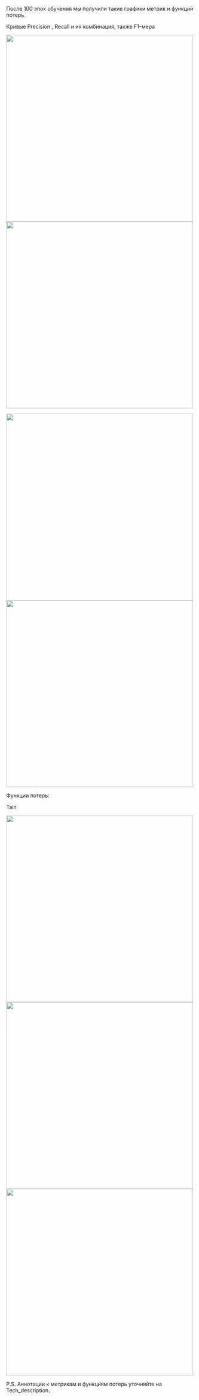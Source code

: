 После 100 эпох обучения мы получили такие графики метрик и функций потерь.

Кривые Precision , Recall и их комбинация, также F1-мера

<p float="left">
  <img src="https://github.com/Fordreign/Tg_bot_detection_weed/assets/69246960/692c28da-f725-4a49-83b4-48c896e9fede" width="500" lendth=500 />
  <img src="https://github.com/Fordreign/Tg_bot_detection_weed/assets/69246960/9151fd9d-5aef-4dd2-9a71-966341e60de2" width="500" lendth=500 /> 
</p>

<p float="left">
  <img src="https://github.com/Fordreign/Tg_bot_detection_weed/assets/69246960/4b3bd155-ced1-4f88-b82c-5950b6b67d46" width="500" lendth=500 />
  <img src="https://github.com/Fordreign/Tg_bot_detection_weed/assets/69246960/6e7e69cd-4a85-4fd0-af5b-27dd6f60b31b" width="500" lendth=500 /> 
</p>

Функции потерь:

Tain

<p float="left">
  <img src="https://github.com/Fordreign/Tg_bot_detection_weed/assets/69246960/1d13b2e8-9e68-4bcd-add8-64373f373250" width="500" lendth=500 />
  <img src="https://github.com/Fordreign/Tg_bot_detection_weed/assets/69246960/c8d8d674-adab-415a-b182-061be90e9898" width="500" lendth=500 /> 
  <img src="https://github.com/Fordreign/Tg_bot_detection_weed/assets/69246960/3b557610-aa7f-41da-8a27-27da84b31080" width="500" lendth=500 /> 
</p>



P.S. Аннотации к метрикам и функциям потерь уточняйте на Tech_description.

